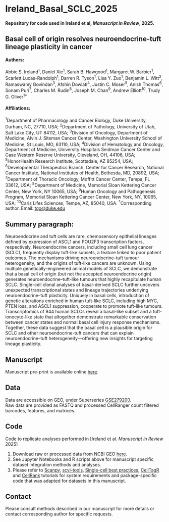 # Ireland_Basal_SCLC_2025
#### Repository for code used in Ireland et al, _Manuscript in Review_, 2025. 

## **Basal cell of origin resolves neuroendocrine-tuft lineage plasticity in cancer**

#### Authors:
Abbie S. Ireland<sup>1</sup>, Daniel Xie<sup>1</sup>, Sarah B. Hawgood<sup>1</sup>,  Margaret W. Barbier<sup>1</sup>, Scarlett Lucas-Randolph<sup>1</sup>, Darren R. Tyson<sup>1</sup>, Lisa Y. Zuo<sup>1</sup>, Benjamin L. Witt<sup>2</sup>, Ramaswamy Govindan<sup>3</sup>, Afshin Dowlati<sup>4</sup>, Justin C. Moser<sup>5</sup>, Anish Thomas<sup>6</sup>, Sonam Puri<sup>7</sup>, Charles M. Rudin<sup>8</sup>, Joseph M. Chan<sup>9</sup>, Andrew Elliott<sup>10</sup>, Trudy G. Oliver<sup>1*</sup>

#### Affiliations:	
<sup>1</sup>Department of Pharmacology and Cancer Biology, Duke University, Durham, NC, 27710, USA;
<sup>2</sup>Department of Pathology, University of Utah, Salt Lake City, UT 84112, USA; 
<sup>3</sup>Division of Oncology, Department of Medicine, Alvin J. Siteman Cancer Center, Washington University School of Medicine, St Louis, MO, 63110, USA;
<sup>4</sup>Division of Hematology and Oncology, Department of Medicine, University Hospitals Seidman Cancer Center and Case Western Reserve University, Cleveland, OH, 44106, USA;
<sup>5</sup>HonorHealth Research Institute, Scottsdale, AZ 85254, USA;
<sup>6</sup>Developmental Therapeutics Branch, Center for Cancer Research, National Cancer Institute, National Institutes of Health, Bethesda, MD, 20892, USA;
<sup>7</sup>Department of Thoracic Oncology, Moffitt Cancer Center, Tampa, FL 33612, USA;
<sup>8</sup>Department of Medicine, Memorial Sloan Kettering Cancer Center, New York, NY 10065, USA;
<sup>9</sup>Human Oncology and Pathogenesis Program, Memorial Sloan Kettering Cancer Center, New York, NY, 10065, USA;
<sup>10</sup>Caris Lifes Sciences, Tempe, AZ, 85040, USA.
<sup>*</sup>Corresponding author. Email: tgo@duke.edu

## Summary paragraph:
Neuroendocrine and tuft cells are rare, chemosensory epithelial lineages defined by expression of ASCL1 and POU2F3 transcription factors, respectively. Neuroendocrine cancers, including small cell lung cancer (SCLC), frequently display tuft-like subsets, a feature linked to poor patient outcomes. The mechanisms driving neuroendocrine–tuft tumour heterogeneity, and the origins of tuft-like cancers are unknown. Using multiple genetically-engineered animal models of SCLC, we demonstrate that a basal cell of origin (but not the accepted neuroendocrine origin) generates neuroendocrine–tuft-like tumours that highly recapitulate human SCLC. Single-cell clonal analyses of basal-derived SCLC further uncovers unexpected transcriptional states and lineage trajectories underlying neuroendocrine–tuft plasticity. Uniquely in basal cells, introduction of genetic alterations enriched in human tuft-like SCLC, including high MYC, PTEN loss, and ASCL1 suppression, cooperate to promote tuft-like tumours. Transcriptomics of 944 human SCLCs reveal a basal-like subset and a tuft-ionocyte-like state that altogether demonstrate remarkable conservation between cancer states and normal basal cell injury response mechanisms. Together, these data suggest that the basal cell is a plausible origin for SCLC and other neuroendocrine-tuft cancers that can explain neuroendocrine–tuft heterogeneity—offering new insights for targeting lineage plasticity.

## Manuscript
Manuscript pre-print is available online [here](https://www.biorxiv.org/content/10.1101/2024.11.13.623500v1).

## Data
Data are accessible on GEO, under Superseries [GSE279200](https://www.ncbi.nlm.nih.gov/geo/query/acc.cgi?acc=GSE279200).  
Raw data are provided as FASTQ and processed CellRanger count filtered barcodes, features, and matrices. 
  
## Code
Code to replicate analyses performed in [Ireland et al. *Manuscript in Review* 2025]

1. Download raw or processed data from NCBI GEO [here](https://www.ncbi.nlm.nih.gov/geo/query/acc.cgi?acc=GSE279200).
2. See Jupyter Notebooks and R scripts above for manuscript specific dataset integration methods and analyses.
3. Please refer to [Scanpy](https://scanpy.readthedocs.io/en/stable/), [scvi-tools](https://docs.scvi-tools.org/en/stable/tutorials/index.html), [Single-cell best practices](https://www.sc-best-practices.org/), [CellTagR](https://github.com/morris-lab/CellTagR) and [CellRank](https://cellrank.readthedocs.io/en/stable/notebooks/tutorials/general/100_getting_started.html) tutorials for system requirements and package-specific code that was adapted for datasets in this manuscript. 

## Contact
Please consult methods described in our manuscript for more details or contact corresponding author for specific requests.

